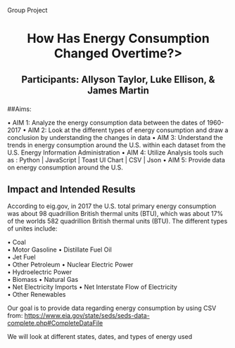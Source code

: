 Group Project

# <p align="center">How Has Energy Consumption Changed Overtime?> </p>


## <p align="center">Participants: Allyson Taylor, Luke Ellison, & James Martin</p>

##Aims:

•	AIM 1: 	  Analyze the energy consumption data between the dates of 1960-2017
•	AIM 2:  Look at the different types of energy consumption and draw a conclusion by understanding the changes in data
•	AIM 3: Understand the trends in energy consumption around the U.S. within each dataset from the U.S. Energy Information Administration
•	AIM 4: Utilize Analysis tools such as :  Python | JavaScript | Toast UI Chart | CSV | Json
•	AIM 5:  Provide data on energy consumption around the U.S.

## Impact and Intended Results

According to eig.gov, in 2017 the  U.S. total primary energy consumption was about 98 quadrillion British thermal units (BTU), which was about 17% of the worlds 582 quadrillion British thermal units (BTU). The different types of unites include: 

•	Coal              
•	Motor Gasoline
•	Distillate Fuel Oil                
•	Jet Fuel       
•	Other Petroleum
•	Nuclear Electric Power	
•	Hydroelectric Power	         
•	Biomass
•	Natural Gas     
•	Net Electricity Imports
•	Net Interstate Flow of Electricity  
•	Other Renewables

Our goal is to provide data regarding energy consumption by using CSV from: 
https://www.eia.gov/state/seds/seds-data-complete.php#CompleteDataFile


We will look at different states, dates, and types of energy used
